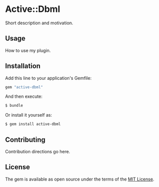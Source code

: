# Active::Dbml
Short description and motivation.

## Usage
How to use my plugin.

## Installation
Add this line to your application's Gemfile:

```ruby
gem "active-dbml"
```

And then execute:
```bash
$ bundle
```

Or install it yourself as:
```bash
$ gem install active-dbml
```

## Contributing
Contribution directions go here.

## License
The gem is available as open source under the terms of the [MIT License](https://opensource.org/licenses/MIT).
